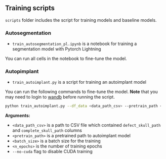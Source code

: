## Training scripts

`scripts` folder includes the script for training models and baseline models.

### Autosegmentation

- `train_autosegmentation_pl.ipynb` is a notebook for training a segmentation model with Pytorch Lightning

You can run all cells in the notebook to fine-tune the model.

### Autopimplant

- `train_autoimplant.py` is a script for training an autoimplant model

You can run the following commands to fine-tune the model.
**Note** that you may need to login to [wandb](https://wandb.ai/) before running the script.

```sh
python train_autoimplant.py --df_data <data_path_csv> --pretrain_path <pretrain_path> --batch_size <batch_size> --n_epochs <n_epochs>
```

**Arguments:**

- `<data_path_csv>` is a path to CSV file which contained `defect_skull_path` and `complete_skull_path` columns
- `<pretrain_path>` is a pretrained path to autoimplant model
- `<batch_size>` is a batch size for the training
- `<n_epochs>` is the number of training epochs
- `--no-cuda` flag to disable CUDA training
